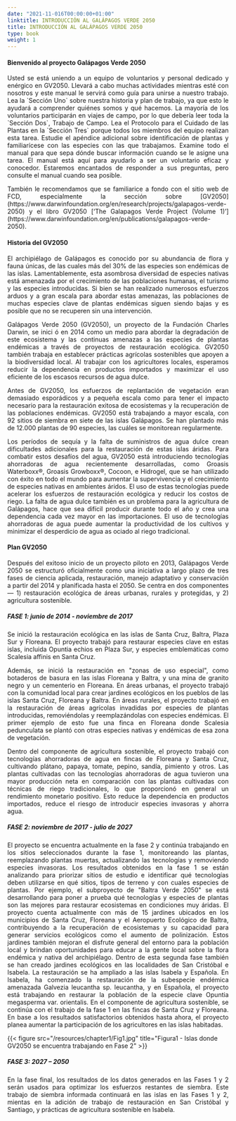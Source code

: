 ```yaml
---
date: "2021-11-016T00:00:00+01:00"
linktitle: INTRODUCCIÓN AL GALÁPAGOS VERDE 2050
title: INTRODUCCIÓN AL GALÁPAGOS VERDE 2050
type: book
weight: 1
---
```


#### Bienvenido al proyecto Galápagos Verde 2050

<p style='text-align:justify;'>
Usted se está uniendo a un equipo de voluntarios y personal dedicado y enérgico en GV2050. Llevará a cabo muchas 
actividades mientras esté con nosotros y este manual le servirá como guía para unirse a nuestro trabajo. Lea la `Sección Uno` sobre nuestra historia y plan de trabajo, ya que esto le ayudará a comprender quiénes somos y qué hacemos. La mayoría de los voluntarios participarán en viajes de campo, por lo que debería leer toda la `Sección Dos`, Trabajo de Campo. Lea el Protocolo para el Cuidado de las Plantas en la `Sección Tres` porque todos los miembros del equipo realizan esta tarea. Estudie el apéndice adicional sobre identificación de plantas y familiarícese con las especies con las que trabajamos. Examine todo el manual para que sepa dónde buscar información cuando se le asigne una tarea. El manual está aquí para ayudarlo a ser un voluntario eficaz y conocedor. Estaremos encantados de responder a sus preguntas, pero consulte el manual cuando sea posible.

<p style='text-align:justify;'>
También le recomendamos que se familiarice a fondo con el sitio web de FCD, especialmente la sección sobre [GV2050](https://www.darwinfoundation.org/en/research/projects/galapagos-verde-2050) y 
el libro GV2050 [‘The Galapagos Verde Project (Volume 1)’](https://www.darwinfoundation.org/en/publications/galapagos-verde-2050). 


#### Historia del GV2050

<p style='text-align:justify;'>
El archipiélago de Galápagos es conocido por su abundancia de flora y fauna únicas, de las cuales más del 30% de las 
especies son endémicas de las islas. Lamentablemente, esta asombrosa diversidad de especies nativas está amenazada 
por el crecimiento de las poblaciones humanas, el turismo y las especies introducidas. Si bien se han realizado numerosos esfuerzos arduos y a gran escala para abordar estas amenazas, las poblaciones de muchas especies clave de plantas endémicas siguen siendo bajas y es posible que no se recuperen sin una intervención.

<p style='text-align:justify;'>
Galápagos Verde 2050 (GV2050), un proyecto de la Fundación Charles Darwin, se inici ó en 2014 como un medio para 
abordar la degradación de este ecosistema y las continuas amenazas a las especies de plantas endémicas a través de 
proyectos de restauración ecológica. GV2050 también trabaja en establecer prácticas agrícolas sostenibles que apoyen a 
la biodiversidad local. Al trabajar con los agricultores locales, esperamos reducir la dependencia en productos importados y maximizar el uso eficiente de los escasos recursos de agua dulce.

<p style='text-align:justify;'>
Antes de GV2050, los esfuerzos de replantación de vegetación eran demasiado esporádicos y a pequeña escala como 
para tener el impacto necesario para la restauración exitosa de ecosistemas y la recuperación de las poblaciones 
endémicas. GV2050 está trabajando a mayor escala, con 92 sitios de siembra en siete de las islas Galápagos. Se han 
plantado más de 12.000 plantas de 90 especies, las cuáles se monitorean regularmente.

<p style='text-align:justify;'>
Los períodos de sequía y la falta de suministros de agua dulce crean dificultades adicionales para la restauración de estas islas áridas. Para combatir estos desafíos del agua, GV2050 está introduciendo tecnologías ahorradoras de agua 
recientemente desarrolladas, como Groasis Waterboxx®, Groasis Growboxx®, Cocoon, e Hidrogel, que se han utilizado 
con éxito en todo el mundo para aumentar la supervivencia y el crecimiento de especies nativas en ambientes áridos. El 
uso de estas tecnologías puede acelerar los esfuerzos de restauración ecológica y reducir los costos de riego. La falta de agua dulce también es un problema para la agricultura de Galápagos, hace que sea difícil producir durante todo el año y crea una dependencia cada vez mayor en las importaciones. El uso de tecnologías ahorradoras de agua puede aumentar la productividad de los cultivos y minimizar el desperdicio de agua as ociado al riego tradicional.


#### Plan GV2050


<p style='text-align:justify;'>
Después del exitoso inicio de un proyecto piloto en 2013, Galápagos Verde 2050 se estructuró oficialmente como una iniciativa a largo plazo de tres fases de ciencia aplicada, restauración, manejo adaptativo y conservación a partir del 2014 y planificada hasta el 2050. Se centra en dos componentes — 1) restauración ecológica de áreas urbanas, rurales y protegidas, y 2) agricultura sostenible.


##### FASE 1: junio de 2014 - noviembre de 2017


<p style='text-align:justify;'>
Se inició la restauración ecológica en las islas de Santa Cruz, Baltra, Plaza Sur y Floreana. El proyecto trabajó para restaurar especies clave en estas islas, incluida Opuntia echios en Plaza Sur, y especies emblemáticas como Scalesia affinis en Santa Cruz.

<p style='text-align:justify;'>
Además, se inició la restauración en "zonas de uso especial", como botaderos de basura en las islas Floreana y Baltra, y una mina de granito negro y un cementerio en Floreana. En áreas urbanas, el proyecto trabajó con la comunidad local para crear jardines ecológicos en los pueblos de las islas Santa Cruz, Floreana y Baltra. En áreas rurales, el proyecto trabajó en la restauración de áreas agrícolas invadidas por especies de plantas introducidas, removiéndolas y reemplazándolas con especies endémicas. El primer ejemplo de esto fue una finca en Floreana donde Scalesia pedunculata se plantó con otras especies nativas y endémicas de esa zona de vegetación.

<p style='text-align:justify;'>
Dentro del componente de agricultura sostenible, el proyecto trabajó con tecnologías ahorradoras de agua en fincas de Floreana y Santa Cruz, cultivando plátano, papaya, tomate, pepino, sandía, pimiento y otros. Las plantas cultivadas con las tecnologías ahorradoras de agua tuvieron una mayor producción neta en comparación con las plantas cultivadas con técnicas de riego tradicionales, lo que proporcionó en general un rendimiento monetario positivo. Esto reduce la dependencia en productos importados, reduce el riesgo de introducir especies invasoras y ahorra agua.


##### FASE 2: noviembre de 2017 - julio de 2027

<p style='text-align:justify;'>
El proyecto se encuentra actualmente en la fase 2 y continúa trabajando en los sitios seleccionados durante la fase 1, monitoreando las plantas, reemplazando plantas muertas, actualizando las tecnologías y removiendo especies invasoras. Los resultados obtenidos en la fase 1 se están analizando para priorizar sitios de estudio e identificar qué tecnologías deben utilizarse en qué sitios, tipos de terreno y con cuales especies de plantas. Por ejemplo, el subproyecto de "Baltra Verde 2050" se está desarrollando para poner a prueba qué tecnologías y especies de plantas son las mejores para restaurar ecosistemas en condiciones muy áridas.
El proyecto cuenta actualmente con más de 15 jardines ubicados en los municipios de Santa Cruz, Floreana y el Aeropuerto Ecológico de Baltra, contribuyendo a la recuperación de ecosistemas y su capacidad para generar servicios ecológicos como el aumento de polinización. Estos jardines también mejoran el disfrute general del entorno para la población local y brindan oportunidades para educar a la gente local sobre la flora endémica y nativa del archipiélago. Dentro de esta segunda fase también se han creado jardines ecológicos en las localidades de San Cristóbal e Isabela.
La restauración se ha ampliado a las islas Isabela y Española. En Isabela, ha comenzado la restauración de la subespecie endémica amenazada Galvezia leucantha sp. leucantha, y en Española, el proyecto está trabajando en restaurar la población de la especie clave Opuntia megasperma var. orientalis. En el componente de agricultura sostenible, se continúa con el trabajo de la fase 1 en las fincas de Santa Cruz y Floreana. En base a los resultados satisfactorios obtenidos hasta ahora, el proyecto planea aumentar la participación de los agricultores en las islas habitadas.

{{< figure src="/resources/chapter1/Fig1.jpg" title="Figura1 - Islas donde GV2050 se encuentra trabajando en Fase 2" >}}


##### FASE 3: 2027 – 2050

<p style='text-align:justify;'>
En la fase final, los resultados de los datos generados en las Fases 1 y 2 serán usados para optimizar los esfuerzos restantes de siembra. Este trabajo de siembra informada continuará en las islas en las Fases 1 y 2, mientas en la adición de trabajo de restauración en San Cristóbal y Santiago, y prácticas de agricultura sostenible en Isabela.

